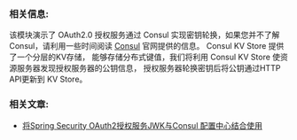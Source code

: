 ### 相关信息:

该模块演示了 OAuth2.0 授权服务通过 Consul 实现密钥轮换，如果您并不了解 Consul，请利用一些时间阅读 [Consul](https://www.consul.io/) 官网提供的信息。 Consul KV Store
提供了一个分层的KV存储， 能够存储分布式键值，我们将利用 Consul KV Store 使资源服务器发现授权服务器的公钥信息， 授权服务器轮换密钥后将公钥通过HTTP API更新到 KV Store。

### 相关文章:

- [将Spring Security OAuth2授权服务JWK与Consul 配置中心结合使用](https://relive27.github.io/blog/oauth2-jwk-consul-config)
